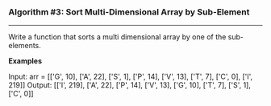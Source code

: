 ### Algorithm #3: Sort Multi-Dimensional Array by Sub-Element

---

Write a function that sorts a multi dimensional array by one of the sub-elements.

**Examples**

Input: arr = [['G', 10], ['A', 22], ['S', 1], ['P', 14], ['V', 13], ['T', 7], ['C', 0], ['I', 219]]
Output: [['I', 219], ['A', 22], ['P', 14], ['V', 13], ['G', 10], ['T', 7], ['S', 1], ['C', 0]]
